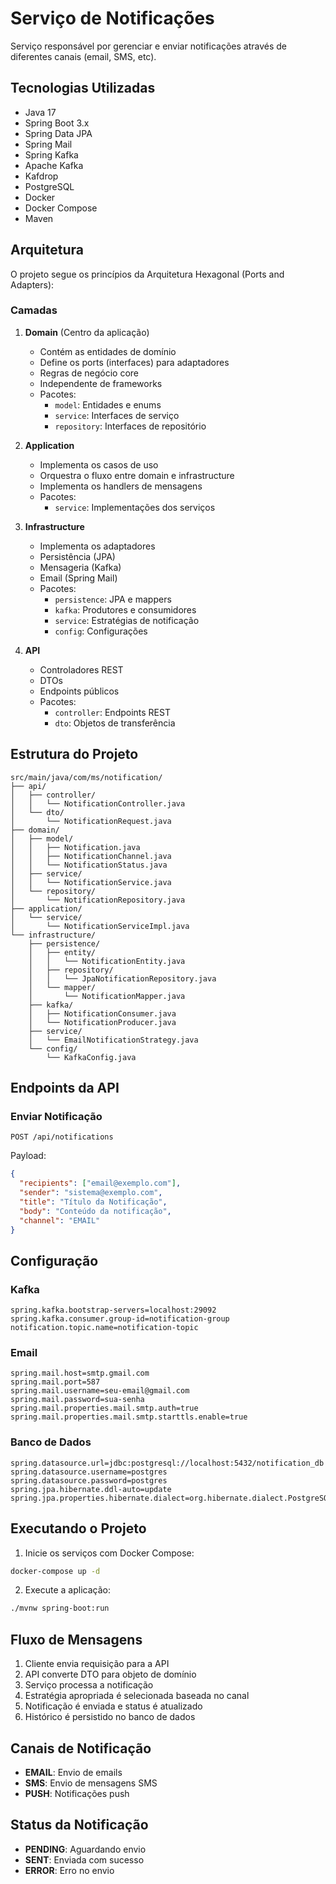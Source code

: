 # Serviço de Notificações

Serviço responsável por gerenciar e enviar notificações através de diferentes canais (email, SMS, etc).

## Tecnologias Utilizadas

- Java 17
- Spring Boot 3.x
- Spring Data JPA
- Spring Mail
- Spring Kafka
- Apache Kafka
- Kafdrop
- PostgreSQL
- Docker
- Docker Compose
- Maven

## Arquitetura

O projeto segue os princípios da Arquitetura Hexagonal (Ports and Adapters):

### Camadas

1. **Domain** (Centro da aplicação)
   - Contém as entidades de domínio
   - Define os ports (interfaces) para adaptadores
   - Regras de negócio core
   - Independente de frameworks
   - Pacotes:
     - `model`: Entidades e enums
     - `service`: Interfaces de serviço
     - `repository`: Interfaces de repositório

2. **Application**
   - Implementa os casos de uso
   - Orquestra o fluxo entre domain e infrastructure
   - Implementa os handlers de mensagens
   - Pacotes:
     - `service`: Implementações dos serviços

3. **Infrastructure**
   - Implementa os adaptadores
   - Persistência (JPA)
   - Mensageria (Kafka)
   - Email (Spring Mail)
   - Pacotes:
     - `persistence`: JPA e mappers
     - `kafka`: Produtores e consumidores
     - `service`: Estratégias de notificação
     - `config`: Configurações

4. **API**
   - Controladores REST
   - DTOs
   - Endpoints públicos
   - Pacotes:
     - `controller`: Endpoints REST
     - `dto`: Objetos de transferência

## Estrutura do Projeto

```
src/main/java/com/ms/notification/
├── api/
│   ├── controller/
│   │   └── NotificationController.java
│   └── dto/
│       └── NotificationRequest.java
├── domain/
│   ├── model/
│   │   ├── Notification.java
│   │   ├── NotificationChannel.java
│   │   └── NotificationStatus.java
│   ├── service/
│   │   └── NotificationService.java
│   └── repository/
│       └── NotificationRepository.java
├── application/
│   └── service/
│       └── NotificationServiceImpl.java
└── infrastructure/
    ├── persistence/
    │   ├── entity/
    │   │   └── NotificationEntity.java
    │   ├── repository/
    │   │   └── JpaNotificationRepository.java
    │   └── mapper/
    │       └── NotificationMapper.java
    ├── kafka/
    │   ├── NotificationConsumer.java
    │   └── NotificationProducer.java
    ├── service/
    │   └── EmailNotificationStrategy.java
    └── config/
        └── KafkaConfig.java
```

## Endpoints da API

### Enviar Notificação
```
POST /api/notifications
```

Payload:
```json
{
  "recipients": ["email@exemplo.com"],
  "sender": "sistema@exemplo.com",
  "title": "Título da Notificação",
  "body": "Conteúdo da notificação",
  "channel": "EMAIL"
}
```

## Configuração

### Kafka
```properties
spring.kafka.bootstrap-servers=localhost:29092
spring.kafka.consumer.group-id=notification-group
notification.topic.name=notification-topic
```

### Email
```properties
spring.mail.host=smtp.gmail.com
spring.mail.port=587
spring.mail.username=seu-email@gmail.com
spring.mail.password=sua-senha
spring.mail.properties.mail.smtp.auth=true
spring.mail.properties.mail.smtp.starttls.enable=true
```

### Banco de Dados
```properties
spring.datasource.url=jdbc:postgresql://localhost:5432/notification_db
spring.datasource.username=postgres
spring.datasource.password=postgres
spring.jpa.hibernate.ddl-auto=update
spring.jpa.properties.hibernate.dialect=org.hibernate.dialect.PostgreSQLDialect
```

## Executando o Projeto

1. Inicie os serviços com Docker Compose:
```bash
docker-compose up -d
```

2. Execute a aplicação:
```bash
./mvnw spring-boot:run
```

## Fluxo de Mensagens

1. Cliente envia requisição para a API
2. API converte DTO para objeto de domínio
3. Serviço processa a notificação
4. Estratégia apropriada é selecionada baseada no canal
5. Notificação é enviada e status é atualizado
6. Histórico é persistido no banco de dados

## Canais de Notificação

- **EMAIL**: Envio de emails
- **SMS**: Envio de mensagens SMS
- **PUSH**: Notificações push

## Status da Notificação

- **PENDING**: Aguardando envio
- **SENT**: Enviada com sucesso
- **ERROR**: Erro no envio
